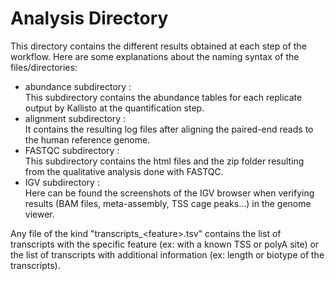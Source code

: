 # Analysis Directory

This directory contains the different results obtained at each step of the workflow. Here are some explanations about the naming syntax of the files/directories:

* abundance subdirectory : \
This subdirectory contains the abundance tables for each replicate output by Kallisto at the quantification step.
* alignment subdirectory : \
It contains the resulting log files after aligning the paired-end reads to the human reference genome.
* FASTQC subdirectory :\
This subdirectory contains the html files and the zip folder resulting from the qualitative analysis done with FASTQC.
* IGV subdirectory : \
Here can be found the screenshots of the IGV browser when verifying results (BAM files, meta-assembly, TSS cage peaks...) in the genome viewer.

Any file of the kind "transcripts_\<feature\>.tsv" contains the list of transcripts with the specific feature (ex: with a known TSS or polyA site)  or the list of transcripts with additional information (ex: length or biotype of the transcripts).
